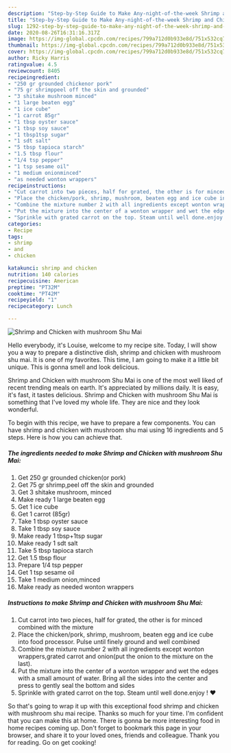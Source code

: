 ```yaml
---
description: "Step-by-Step Guide to Make Any-night-of-the-week Shrimp and Chicken with mushroom Shu Mai"
title: "Step-by-Step Guide to Make Any-night-of-the-week Shrimp and Chicken with mushroom Shu Mai"
slug: 1292-step-by-step-guide-to-make-any-night-of-the-week-shrimp-and-chicken-with-mushroom-shu-mai
date: 2020-08-26T16:31:16.317Z
image: https://img-global.cpcdn.com/recipes/799a712d0b933e8d/751x532cq70/shrimp-and-chicken-with-mushroom-shu-mai-recipe-main-photo.jpg
thumbnail: https://img-global.cpcdn.com/recipes/799a712d0b933e8d/751x532cq70/shrimp-and-chicken-with-mushroom-shu-mai-recipe-main-photo.jpg
cover: https://img-global.cpcdn.com/recipes/799a712d0b933e8d/751x532cq70/shrimp-and-chicken-with-mushroom-shu-mai-recipe-main-photo.jpg
author: Ricky Harris
ratingvalue: 4.5
reviewcount: 8405
recipeingredient:
- "250 gr grounded chickenor pork"
- "75 gr shrimppeel off the skin and grounded"
- "3 shitake mushroom minced"
- "1 large beaten egg"
- "1 ice cube"
- "1 carrot 85gr"
- "1 tbsp oyster sauce"
- "1 tbsp soy sauce"
- "1 tbsp1tsp sugar"
- "1 sdt salt"
- "5 tbsp tapioca starch"
- "1.5 tbsp flour"
- "1/4 tsp pepper"
- "1 tsp sesame oil"
- "1 medium onionminced"
- "as needed wonton wrappers"
recipeinstructions:
- "Cut carrot into two pieces, half for grated, the other is for minced combined with the mixture"
- "Place the chicken/pork, shrimp, mushroom, beaten egg and ice cube into food processor. Pulse until finely ground and well combined"
- "Combine the mixture number 2 with all ingredients except wonton wrappers,grated carrot and onion(put the onion to the mixture on the last)."
- "Put the mixture into the center of a wonton wrapper and wet the edges with a small amount of water. Bring all the sides into the center and press to gently seal the bottom and sides"
- "Sprinkle with grated carrot on the top. Steam until well done.enjoy ! ♥️"
categories:
- Recipe
tags:
- shrimp
- and
- chicken

katakunci: shrimp and chicken 
nutrition: 140 calories
recipecuisine: American
preptime: "PT32M"
cooktime: "PT42M"
recipeyield: "1"
recipecategory: Lunch

---
```



![Shrimp and Chicken with mushroom Shu Mai](https://img-global.cpcdn.com/recipes/799a712d0b933e8d/751x532cq70/shrimp-and-chicken-with-mushroom-shu-mai-recipe-main-photo.jpg)

Hello everybody, it's Louise, welcome to my recipe site. Today, I will show you a way to prepare a distinctive dish, shrimp and chicken with mushroom shu mai. It is one of my favorites. This time, I am going to make it a little bit unique. This is gonna smell and look delicious.

Shrimp and Chicken with mushroom Shu Mai is one of the most well liked of recent trending meals on earth. It's appreciated by millions daily. It is easy, it's fast, it tastes delicious. Shrimp and Chicken with mushroom Shu Mai is something that I've loved my whole life. They are nice and they look wonderful.




To begin with this recipe, we have to prepare a few components. You can have shrimp and chicken with mushroom shu mai using 16 ingredients and 5 steps. Here is how you can achieve that.

<!--inarticleads1-->

##### The ingredients needed to make Shrimp and Chicken with mushroom Shu Mai:

1. Get 250 gr grounded chicken(or pork)
1. Get 75 gr shrimp,peel off the skin and grounded
1. Get 3 shitake mushroom, minced
1. Make ready 1 large beaten egg
1. Get 1 ice cube
1. Get 1 carrot (85gr)
1. Take 1 tbsp oyster sauce
1. Take 1 tbsp soy sauce
1. Make ready 1 tbsp+1tsp sugar
1. Make ready 1 sdt salt
1. Take 5 tbsp tapioca starch
1. Get 1.5 tbsp flour
1. Prepare 1/4 tsp pepper
1. Get 1 tsp sesame oil
1. Take 1 medium onion,minced
1. Make ready as needed wonton wrappers




<!--inarticleads2-->

##### Instructions to make Shrimp and Chicken with mushroom Shu Mai:

1. Cut carrot into two pieces, half for grated, the other is for minced combined with the mixture
1. Place the chicken/pork, shrimp, mushroom, beaten egg and ice cube into food processor. Pulse until finely ground and well combined
1. Combine the mixture number 2 with all ingredients except wonton wrappers,grated carrot and onion(put the onion to the mixture on the last).
1. Put the mixture into the center of a wonton wrapper and wet the edges with a small amount of water. Bring all the sides into the center and press to gently seal the bottom and sides
1. Sprinkle with grated carrot on the top. Steam until well done.enjoy ! ♥️




So that's going to wrap it up with this exceptional food shrimp and chicken with mushroom shu mai recipe. Thanks so much for your time. I'm confident that you can make this at home. There is gonna be more interesting food in home recipes coming up. Don't forget to bookmark this page in your browser, and share it to your loved ones, friends and colleague. Thank you for reading. Go on get cooking!
